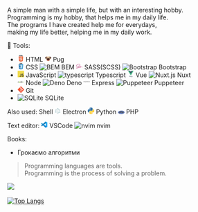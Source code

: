 A simple man with a simple life, but with an interesting hobby.  
Programming is my hobby, that helps me in my daily life.   
The programs I have created help me for everydays,   
making my life better, helping me in my daily work.  

:hammer: Tools:
- <img src="/html5-original-wordmark.svg" width="15" title="HTML"> HTML 
  <img src="/pug.png" width="15" title="Pug"> Pug
- <img src="/css3-original-wordmark.svg" width="15" title="CSS"> CSS 
  <img src="/bem.ico" width="15" title="BEM"> BEM
  <img src="/sass-original.svg" width="15" title="SASS(SCSS)"> SASS(SCSS)
  <img src="/bootstrap.ico" width="15" title="Bootstrap"> Bootstrap
- <img src="/javascript.png" width="15" title="javascript"> JavaScript 
  <img src="https://www.typescriptlang.org/favicon-32x32.png?v=8944a05a8b601855de116c8a56d3b3ae" width="15" title="typescript"> Typescript 
  <img src="/vuejs-original-wordmark.svg" width="15" title="Vue.js"> Vue 
  <img src="https://nuxt.com/icon.png" width="15" title="Nuxt.js"> Nuxt  
  <img src="/nodejs-original-wordmark.svg" width="15" title="Node.js"> Node 
  <img src="https://deno.com/favicon.ico" width="15" title="Deno"> Deno 
  <img src="/express-original-wordmark.svg" width="15" title="Express"> Express 
  <img src="https://pptr.dev/img/favicon.ico" width="15" title="Puppeteer"> Puppeteer 
- <img src="/git.png" width="15" title="Git">  Git 
- <img src="/sqlite.ico" width="15" title="SQLite"> SQLite 
 
Also used: 
  Shell 
  <img src="/electron-original.svg" width="15" title="Electron">  Electron 
  <img src="/python.png" width="15" title="Python">  Python 
  <img src="/php.png" width="15" title="PHP">  PHP 
  
Text editor:
 <img src="/vscode.png" width="15" title="VSCode"> VSCode
 <img src="https://neovim.io/favicon.ico" width="15" title="nvim"> nvim

Books:
- Грокаємо алгоритми

> Programming languages are tools.  
> Programming is the process of solving a problem.

![](https://www.codewars.com/users/Andrew%20Maksimchuk/badges/large)

[![Top Langs](https://github-readme-stats.vercel.app/api/top-langs/?username=AndrewMaksimchuk&layout=compact&locale=uk-ua&hide_border=true&card_width=400&langs_count=10)](https://github.com/anuraghazra/github-readme-stats)
